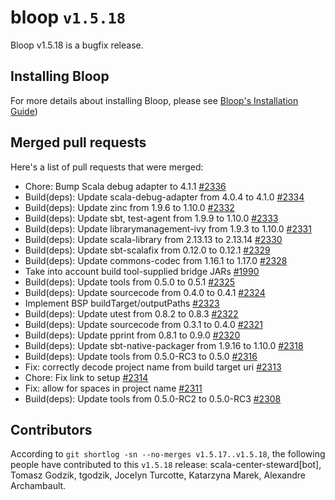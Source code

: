 # bloop `v1.5.18`

Bloop v1.5.18 is a bugfix release.

## Installing Bloop

For more details about installing Bloop, please see [Bloop's Installation Guide](https://scalacenter.github.io/bloop/setup))

## Merged pull requests

Here's a list of pull requests that were merged:

- Chore: Bump Scala debug adapter to 4.1.1 [#2336]
- Build(deps): Update scala-debug-adapter from 4.0.4 to 4.1.0 [#2334]
- Build(deps): Update zinc from 1.9.6 to 1.10.0 [#2332]
- Build(deps): Update sbt, test-agent from 1.9.9 to 1.10.0 [#2333]
- Build(deps): Update librarymanagement-ivy from 1.9.3 to 1.10.0 [#2331]
- Build(deps): Update scala-library from 2.13.13 to 2.13.14 [#2330]
- Build(deps): Update sbt-scalafix from 0.12.0 to 0.12.1 [#2329]
- Build(deps): Update commons-codec from 1.16.1 to 1.17.0 [#2328]
- Take into account build tool-supplied bridge JARs [#1990]
- Build(deps): Update tools from 0.5.0 to 0.5.1 [#2325]
- Build(deps): Update sourcecode from 0.4.0 to 0.4.1 [#2324]
- Implement BSP buildTarget/outputPaths [#2323]
- Build(deps): Update utest from 0.8.2 to 0.8.3 [#2322]
- Build(deps): Update sourcecode from 0.3.1 to 0.4.0 [#2321]
- Build(deps): Update pprint from 0.8.1 to 0.9.0 [#2320]
- Build(deps): Update sbt-native-packager from 1.9.16 to 1.10.0 [#2318]
- Build(deps): Update tools from 0.5.0-RC3 to 0.5.0 [#2316]
- Fix: correctly decode project name from build target uri [#2313]
- Chore: Fix link to setup [#2314]
- Fix: allow for spaces in project name [#2311]
- Build(deps): Update tools from 0.5.0-RC2 to 0.5.0-RC3 [#2308]


[#2336]: https://github.com/scalacenter/bloop/pull/2336
[#2334]: https://github.com/scalacenter/bloop/pull/2334
[#2332]: https://github.com/scalacenter/bloop/pull/2332
[#2333]: https://github.com/scalacenter/bloop/pull/2333
[#2331]: https://github.com/scalacenter/bloop/pull/2331
[#2330]: https://github.com/scalacenter/bloop/pull/2330
[#2329]: https://github.com/scalacenter/bloop/pull/2329
[#2328]: https://github.com/scalacenter/bloop/pull/2328
[#1990]: https://github.com/scalacenter/bloop/pull/1990
[#2325]: https://github.com/scalacenter/bloop/pull/2325
[#2324]: https://github.com/scalacenter/bloop/pull/2324
[#2323]: https://github.com/scalacenter/bloop/pull/2323
[#2322]: https://github.com/scalacenter/bloop/pull/2322
[#2321]: https://github.com/scalacenter/bloop/pull/2321
[#2320]: https://github.com/scalacenter/bloop/pull/2320
[#2318]: https://github.com/scalacenter/bloop/pull/2318
[#2316]: https://github.com/scalacenter/bloop/pull/2316
[#2313]: https://github.com/scalacenter/bloop/pull/2313
[#2314]: https://github.com/scalacenter/bloop/pull/2314
[#2311]: https://github.com/scalacenter/bloop/pull/2311
[#2308]: https://github.com/scalacenter/bloop/pull/2308


## Contributors

According to `git shortlog -sn --no-merges v1.5.17..v1.5.18`, the following people have contributed to
this `v1.5.18` release: scala-center-steward[bot], Tomasz Godzik, tgodzik, Jocelyn Turcotte, Katarzyna Marek, Alexandre Archambault.
